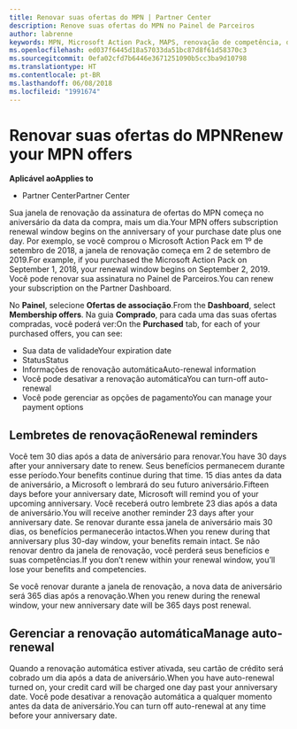 ```yaml
---
title: Renovar suas ofertas do MPN | Partner Center
description: Renove suas ofertas do MPN no Painel de Parceiros
author: labrenne
keywords: MPN, Microsoft Action Pack, MAPS, renovação de competência, data de renovação
ms.openlocfilehash: ed037f6445d18a57033da51bc87d8f61d58370c3
ms.sourcegitcommit: 0efa02cfd7b6446e3671251090b5cc3ba9d10798
ms.translationtype: HT
ms.contentlocale: pt-BR
ms.lasthandoff: 06/08/2018
ms.locfileid: "1991674"
---
```

# <a name="renew-your-mpn-offers"></a><span data-ttu-id="60902-104">Renovar suas ofertas do MPN</span><span class="sxs-lookup"><span data-stu-id="60902-104">Renew your MPN offers</span></span>

**<span data-ttu-id="60902-105">Aplicável ao</span><span class="sxs-lookup"><span data-stu-id="60902-105">Applies to</span></span>**

- <span data-ttu-id="60902-106">Partner Center</span><span class="sxs-lookup"><span data-stu-id="60902-106">Partner Center</span></span>

<span data-ttu-id="60902-107">Sua janela de renovação da assinatura de ofertas do MPN começa no aniversário da data da compra, mais um dia.</span><span class="sxs-lookup"><span data-stu-id="60902-107">Your MPN offers subscription renewal window begins on the anniversary of your purchase date plus one day.</span></span> <span data-ttu-id="60902-108">Por exemplo, se você comprou o Microsoft Action Pack em 1º de setembro de 2018, a janela de renovação começa em 2 de setembro de 2019.</span><span class="sxs-lookup"><span data-stu-id="60902-108">For example, if you purchased the Microsoft Action Pack on September 1, 2018, your renewal window begins on September 2, 2019.</span></span> <span data-ttu-id="60902-109">Você pode renovar sua assinatura no Painel de Parceiros.</span><span class="sxs-lookup"><span data-stu-id="60902-109">You can renew your subscription on the Partner Dashboard.</span></span>

<span data-ttu-id="60902-110">No **Painel**, selecione **Ofertas de associação**.</span><span class="sxs-lookup"><span data-stu-id="60902-110">From the **Dashboard**, select **Membership offers**.</span></span>
<span data-ttu-id="60902-111">Na guia **Comprado**, para cada uma das suas ofertas compradas, você poderá ver:</span><span class="sxs-lookup"><span data-stu-id="60902-111">On the **Purchased** tab, for each of your purchased offers, you can see:</span></span>

- <span data-ttu-id="60902-112">Sua data de validade</span><span class="sxs-lookup"><span data-stu-id="60902-112">Your expiration date</span></span>
- <span data-ttu-id="60902-113">Status</span><span class="sxs-lookup"><span data-stu-id="60902-113">Status</span></span>
- <span data-ttu-id="60902-114">Informações de renovação automática</span><span class="sxs-lookup"><span data-stu-id="60902-114">Auto-renewal information</span></span>
- <span data-ttu-id="60902-115">Você pode desativar a renovação automática</span><span class="sxs-lookup"><span data-stu-id="60902-115">You can turn-off auto-renewal</span></span>
- <span data-ttu-id="60902-116">Você pode gerenciar as opções de pagamento</span><span class="sxs-lookup"><span data-stu-id="60902-116">You can manage your payment options</span></span>

## <a name="renewal-reminders"></a><span data-ttu-id="60902-117">Lembretes de renovação</span><span class="sxs-lookup"><span data-stu-id="60902-117">Renewal reminders</span></span>

<span data-ttu-id="60902-118">Você tem 30 dias após a data de aniversário para renovar.</span><span class="sxs-lookup"><span data-stu-id="60902-118">You have 30 days after your anniversary date to renew.</span></span> <span data-ttu-id="60902-119">Seus benefícios permanecem durante esse período.</span><span class="sxs-lookup"><span data-stu-id="60902-119">Your benefits continue during that time.</span></span> <span data-ttu-id="60902-120">15 dias antes da data de aniversário, a Microsoft o lembrará do seu futuro aniversário.</span><span class="sxs-lookup"><span data-stu-id="60902-120">Fifteen days before your anniversary date, Microsoft will remind you of your upcoming anniversary.</span></span> <span data-ttu-id="60902-121">Você receberá outro lembrete 23 dias após a data de aniversário.</span><span class="sxs-lookup"><span data-stu-id="60902-121">You will receive another reminder 23 days after your anniversary date.</span></span> <span data-ttu-id="60902-122">Se renovar durante essa janela de aniversário mais 30 dias, os benefícios permanecerão intactos.</span><span class="sxs-lookup"><span data-stu-id="60902-122">When you renew during that anniversary plus 30-day window, your benefits remain intact.</span></span> <span data-ttu-id="60902-123">Se não renovar dentro da janela de renovação, você perderá seus benefícios e suas competências.</span><span class="sxs-lookup"><span data-stu-id="60902-123">If you don’t renew within your renewal window, you’ll lose your benefits and competencies.</span></span>

<span data-ttu-id="60902-124">Se você renovar durante a janela de renovação, a nova data de aniversário será 365 dias após a renovação.</span><span class="sxs-lookup"><span data-stu-id="60902-124">When you renew during the renewal window, your new anniversary date will be 365 days post renewal.</span></span>

## <a name="manage-auto-renewal"></a><span data-ttu-id="60902-125">Gerenciar a renovação automática</span><span class="sxs-lookup"><span data-stu-id="60902-125">Manage auto-renewal</span></span>

<span data-ttu-id="60902-126">Quando a renovação automática estiver ativada, seu cartão de crédito será cobrado um dia após a data de aniversário.</span><span class="sxs-lookup"><span data-stu-id="60902-126">When you have auto-renewal turned on, your credit card will be charged one day past your anniversary date.</span></span> <span data-ttu-id="60902-127">Você pode desativar a renovação automática a qualquer momento antes da data de aniversário.</span><span class="sxs-lookup"><span data-stu-id="60902-127">You can turn off auto-renewal at any time before your anniversary date.</span></span>
